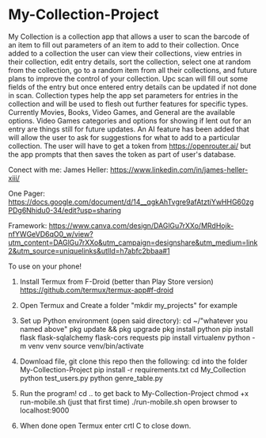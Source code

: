 # My-Collection-Project

My Collection is a collection app that allows a user to scan the barcode of an item to fill out parameters of an item to add to their collection. Once added to a collection the user can view their collections, view entries in their collection, edit entry details, sort the collection, select one at random from the collection, go to a random item from all their collections, and future plans to improve the control of your collection. Upc scan will fill out some fields of the entry but once entered entry details can be updated if not done in scan. Collection types help the app set parameters for entries in the collection and will be used to flesh out further features for specific types. Currently Movies, Books, Video Games, and General are the available options. Video Games categories and options for showing if lent out for an entry are things still for future updates. An AI feature has been added that will allow the user to ask for suggestions for what to add to a particular collection. The user will have to get a token from https://openrouter.ai/ but the app prompts that then saves the token as part of user's database.

Conect with me:
James Heller: https://www.linkedin.com/in/james-heller-xiii/

One Pager:
https://docs.google.com/document/d/14__qgkAhTvgre9afAtztiYwHHG60zgPDg6Nhidu0-34/edit?usp=sharing

Framework:
https://www.canva.com/design/DAGlGu7rXXo/MRdHojk-nfYWGeVD6qO0_w/view?utm_content=DAGlGu7rXXo&utm_campaign=designshare&utm_medium=link2&utm_source=uniquelinks&utlId=h7abfc2bbaa#1

To use on your phone!
1. Install Termux from F-Droid (better than Play Store version)
https://github.com/termux/termux-app#f-droid

2. Open Termux and Create a folder
"mkdir my_projects" for example

3. Set up Python environment (open said directory):
cd ~/"whatever you named above"
pkg update && pkg upgrade
pkg install python
pip install flask flask-sqlalchemy flask-cors requests
pip install virtualenv
python -m venv venv
source venv/bin/activate

4. Download file, git clone this repo then the following:
cd into the folder My-Collection-Project
pip install -r requirements.txt
cd My_Collection
python test_users.py
python genre_table.py

5. Run the program!
cd .. to get back to My-Collection-Project
chmod +x run-mobile.sh (just that first time)
./run-mobile.sh
open browser to localhost:9000

6. When done open Termux enter crtl C to close down.
